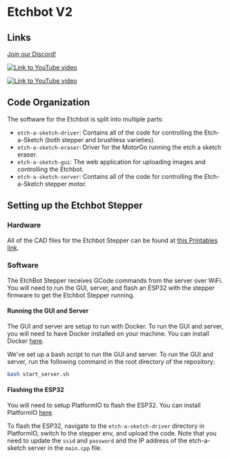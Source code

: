 # Etchbot V2

## Links

[Join our Discord!](https://discord.gg/exDWKb4kwd)

[![Link to YouTube video](https://img.youtube.com/vi/GoBqf2Dr3V8/0.jpg)](https://www.youtube.com/watch?v=GoBqf2Dr3V8)

[![Link to YouTube video](https://img.youtube.com/vi/iQhhutAanu0/0.jpg)](https://www.youtube.com/watch?v=iQhhutAanu0)





## Code Organization

The software for the Etchbot is split into multiple parts:
* `etch-a-sketch-driver`: Contains all of the code for controlling the Etch-a-Sketch (both stepper and brushless varieties).
* `etch-a-sketch-eraser`: Driver for the MotorGo running the etch a sketch eraser.
* `etch-a-sketch-gui`: The web application for uploading images and controlling the Etchbot.
* `etch-a-sketch-server`: Contains all of the code for controlling the Etch-a-Sketch stepper motor.

## Setting up the Etchbot Stepper
### Hardware
All of the CAD files for the Etchbot Stepper can be found at [this Printables link](https://www.printables.com/model/1011848-nema-17-cnc-etch-a-sketch).

### Software

The EtchBot Stepper receives GCode commands from the server over WiFi. You will need to run the GUI, server, and flash an ESP32 with the stepper firmware to get the Etchbot Stepper running.

#### Running the GUI and Server
The GUI and server are setup to run with Docker. To run the GUI and server, you will need to have Docker installed on your machine. You can install Docker [here](https://docs.docker.com/get-docker/).

We've set up a bash script to run the GUI and server. To run the GUI and server, run the following command in the root directory of the repository:

```bash
bash start_server.sh
```

#### Flashing the ESP32
You will need to setup PlatformIO to flash the ESP32. You can install PlatformIO [here](https://platformio.org/install/cli).

To flash the ESP32, navigate to the `etch-a-sketch-driver` directory in PlatformIO, switch to the stepper env, and upload the code. Note that you need to update the `ssid` and `password` and the IP address of the etch-a-sketch server in the `main.cpp` file.

